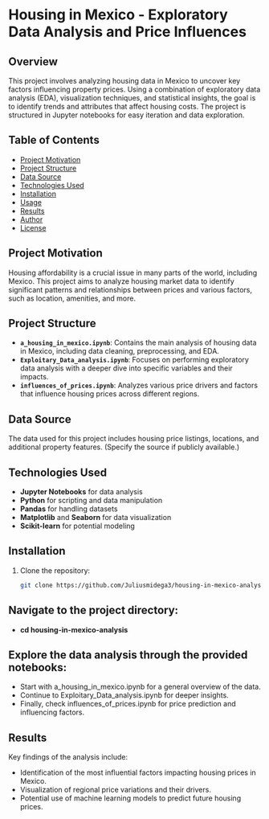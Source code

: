 # Housing in Mexico - Exploratory Data Analysis and Price Influences

## Overview

This project involves analyzing housing data in Mexico to uncover key factors influencing property prices. Using a combination of exploratory data analysis (EDA), visualization techniques, and statistical insights, the goal is to identify trends and attributes that affect housing costs. The project is structured in Jupyter notebooks for easy iteration and data exploration.

## Table of Contents
- [Project Motivation](#project-motivation)
- [Project Structure](#project-structure)
- [Data Source](#data-source)
- [Technologies Used](#technologies-used)
- [Installation](#installation)
- [Usage](#usage)
- [Results](#results)
- [Author](#author)
- [License](#license)

## Project Motivation
Housing affordability is a crucial issue in many parts of the world, including Mexico. This project aims to analyze housing market data to identify significant patterns and relationships between prices and various factors, such as location, amenities, and more.

## Project Structure

- **`a_housing_in_mexico.ipynb`**: Contains the main analysis of housing data in Mexico, including data cleaning, preprocessing, and EDA.
- **`Exploitary_Data_analysis.ipynb`**: Focuses on performing exploratory data analysis with a deeper dive into specific variables and their impacts.
- **`influences_of_prices.ipynb`**: Analyzes various price drivers and factors that influence housing prices across different regions.

## Data Source

The data used for this project includes housing price listings, locations, and additional property features. (Specify the source if publicly available.)

## Technologies Used

- **Jupyter Notebooks** for data analysis
- **Python** for scripting and data manipulation
- **Pandas** for handling datasets
- **Matplotlib** and **Seaborn** for data visualization
- **Scikit-learn** for potential modeling

## Installation

1. Clone the repository:
   ```bash
   git clone https://github.com/Juliusmidega3/housing-in-mexico-analysis.git
## Navigate to the project directory:
- **cd housing-in-mexico-analysis**

## Explore the data analysis through the provided notebooks:
- Start with a_housing_in_mexico.ipynb for a general overview of the data.
- Continue to Exploitary_Data_analysis.ipynb for deeper insights.
- Finally, check influences_of_prices.ipynb for price prediction and influencing factors.
## Results
Key findings of the analysis include:
- Identification of the most influential factors impacting housing prices in Mexico.
- Visualization of regional price variations and their drivers.
- Potential use of machine learning models to predict future housing prices.

